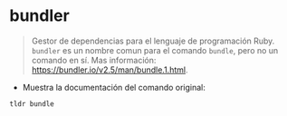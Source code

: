 # bundler

> Gestor de dependencias para el lenguaje de programación Ruby.
> `bundler` es un nombre comun para el comando `bundle`, pero no un comando en sí.
> Mas información: <https://bundler.io/v2.5/man/bundle.1.html>.

- Muestra la documentación del comando original:

`tldr bundle`
